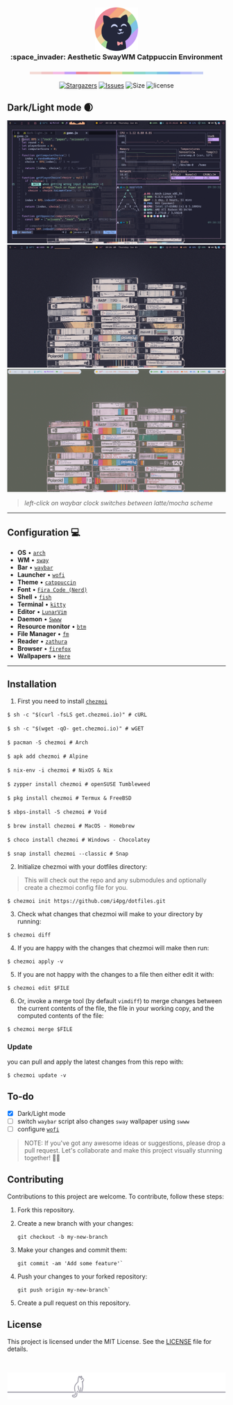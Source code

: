<h3 align="center">
	<img src="assets/1544x1544_circle.png" width="100" alt="Logo"/><br/>
    :space_invader: Aesthetic SwayWM Catppuccin Environment
</h3>

<p align="center">
  <img src="assets/macchiato.png" width="400" />
</p>

<p align="center">
	<a href="https://github.com/i4pg/dotfiles/stargazers">
		<img alt="Stargazers" src="https://img.shields.io/github/stars/i4pg/dotfiles?style=for-the-badge&logo=starship&color=C9CBFF&logoColor=D9E0EE&labelColor=302D41"></a>
	<a href="https://github.com/i4pg/dotfiles/issues">
		<img alt="Issues" src="https://img.shields.io/github/issues/i4pg/dotfiles?style=for-the-badge&logo=gitbook&color=B5E8E0&logoColor=D9E0EE&labelColor=302D41"></a>
        <img alt="Size" src="https://img.shields.io/github/repo-size/i4pg/dotfiles?style=for-the-badge&logo=github&color=F2CDCD&logoColor=D9E0EE&labelColor=302D41"/>
        <img alt="license" src="https://img.shields.io/static/v1.svg?style=for-the-badge&label=License&message=MIT&logoColor=d9e0ee&colorA=302d41&colorB=b7bdf8"/></p>
</p>

## Dark/Light mode :waxing_crescent_moon:

  <img src="assets/2023-06-01T09:38:56_no_watermark.png" />
  <img src="assets/2023-06-01T09:04:30_no_watermark.png" />
  <img src="assets/2023-06-01T12:59:47_no_watermark.png" />

> _left-click on waybar clock switches between latte/mocha scheme_

----------

## Configuration :computer:

+ **OS**							• [`arch`](https://archlinux.org/)
+ **WM**							• [`sway`](https://swaywm.org/)
+ **Bar**							• [`waybar`](https://github.com/Alexays/Waybar)
+ **Launcher**						• [`wofi`](https://man.archlinux.org/man/wofi.1.en)
+ **Theme**							• [`catppuccin`](https://catppuccin.com/)
+ **Font**							• [`Fira Code (Nerd)`](https://github.com/ryanoasis/nerd-fonts)
+ **Shell**							• [`fish`](https://fishshell.com/) 
+ **Terminal**						• [`kitty`](https://sw.kovidgoyal.net/kitty/) 
+ **Editor**						• [`LunarVim`](https://www.lunarvim.org/)
+ **Daemon**					• [`Swww`](https://github.com/Horus645/swww) 
+ **Resource monitor**				• [`btm`](https://github.com/ClementTsang/bottom)
+ **File Manager**							• [`fm`](https://github.com/knipferrc/fm)
+ **Reader**							• [`zathura`](https://pwmt.org/projects/zathura/) 
+ **Browser**						• [`firefox`](https://www.mozilla.org/en-US/firefox/new/)
+ **Wallpapers**						• [`Here`](https://discord.com/channels/907385605422448742/1111932660651135006) 

----------
  
## Installation

1.  First you need to install [`chezmoi`](https://www.chezmoi.io/install/)

```console
$ sh -c "$(curl -fsLS get.chezmoi.io)" # cURL

$ sh -c "$(wget -qO- get.chezmoi.io)" # wGET

$ pacman -S chezmoi # Arch 

$ apk add chezmoi # Alpine

$ nix-env -i chezmoi # NixOS & Nix

$ zypper install chezmoi # openSUSE Tumbleweed

$ pkg install chezmoi # Termux & FreeBSD

$ xbps-install -S chezmoi # Void

$ brew install chezmoi # MacOS - Homebrew

$ choco install chezmoi # Windows - Chocolatey

$ snap install chezmoi --classic # Snap
```

2.  Initialize chezmoi with your dotfiles directory:

>   This will check out the repo and any submodules and optionally create a chezmoi config file for you.

```console
$ chezmoi init https://github.com/i4pg/dotfiles.git
```

3.  Check what changes that chezmoi will make to your directory by running:

```console
$ chezmoi diff
```

4.  If you are happy with the changes that chezmoi will make then run:

```console
$ chezmoi apply -v
```

5.  If you are not happy with the changes to a file then either edit it with:

```console
$ chezmoi edit $FILE
```

6.  Or, invoke a merge tool (by default `vimdiff`) to merge changes between the
current contents of the file, the file in your working copy, and the computed
contents of the file:

```console
$ chezmoi merge $FILE
```

### Update

you can pull and apply the latest changes from this repo with:

```console
$ chezmoi update -v
```

## To-do

- [x] Dark/Light mode
- [ ] switch `waybar` script also changes `sway` wallpaper using `swww`
- [ ] configure [`wofi`](https://man.archlinux.org/man/wofi.1.en)

> NOTE: If you've got any awesome ideas or suggestions, please drop a pull request. Let's collaborate and make this project visually stunning together! 🎨✨

## Contributing

Contributions to this project are welcome. To contribute, follow these steps:

1.  Fork this repository.
    
2.  Create a new branch with your changes:
    
    ```console
    git checkout -b my-new-branch
    ```
3.  Make your changes and commit them:
    
    ```console
    git commit -am 'Add some feature'`
    ```
4.  Push your changes to your forked repository:
    
    ```console
    git push origin my-new-branch`
    ```
5.  Create a pull request on this repository.
    
## License

This project is licensed under the MIT License. See the [LICENSE](LICENSE) file for details.

&nbsp;

<p align="center"><img src="assets/gray0_ctp_on_line.svg?sanitize=true" /></p>
